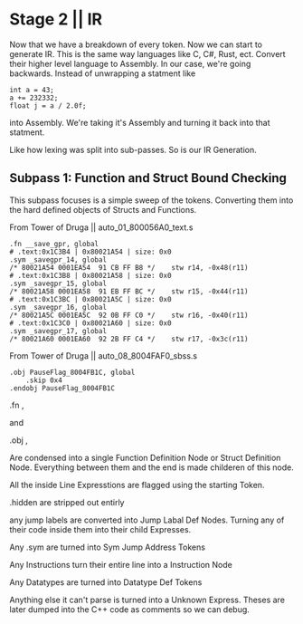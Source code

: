 # Stage 2 || IR

Now that we have a breakdown of every token. Now we can start to generate IR. This is the same way languages like C, C#, Rust, ect.
Convert their higher level language to Assembly. In our case, we're going backwards. Instead of unwrapping a statment like
```
int a = 43;
a += 232332;
float j = a / 2.0f;
```
into Assembly. We're taking it's Assembly and turning it back into that statment.

Like how lexing was split into sub-passes. So is our IR Generation.


## Subpass 1: Function and Struct Bound Checking

This subpass focuses is a simple sweep of the tokens. Converting them into the hard defined objects of Structs and Functions.

From Tower of Druga || auto_01_800056A0_text.s
```
.fn __save_gpr, global
# .text:0x1C3B4 | 0x80021A54 | size: 0x0
.sym _savegpr_14, global
/* 80021A54 0001EA54  91 CB FF B8 */	stw r14, -0x48(r11)
# .text:0x1C3B8 | 0x80021A58 | size: 0x0
.sym _savegpr_15, global
/* 80021A58 0001EA58  91 EB FF BC */	stw r15, -0x44(r11)
# .text:0x1C3BC | 0x80021A5C | size: 0x0
.sym _savegpr_16, global
/* 80021A5C 0001EA5C  92 0B FF C0 */	stw r16, -0x40(r11)
# .text:0x1C3C0 | 0x80021A60 | size: 0x0
.sym _savegpr_17, global
/* 80021A60 0001EA60  92 2B FF C4 */	stw r17, -0x3c(r11)
```

From Tower of Druga || auto_08_8004FAF0_sbss.s
```
.obj PauseFlag_8004FB1C, global
	.skip 0x4
.endobj PauseFlag_8004FB1C
```

.fn <name>, <scope>

and

.obj <name>, <scope>

Are condensed into a single Function Definition Node or Struct Definition Node. Everything between them and the end is made childeren of this node.

All the inside Line Expresstions are flagged using the starting Token.

.hidden are stripped out entirly

any jump labels are converted into Jump Labal Def Nodes. Turning any of their code inside them into their child Expresses.

Any .sym are turned into Sym Jump Address Tokens

Any Instructions turn their entire line into a Instruction Node

Any Datatypes are turned into Datatype Def Tokens

Anything else it can't parse is turned into a Unknown Express. Theses are later dumped into the C++ code as comments so we can debug.